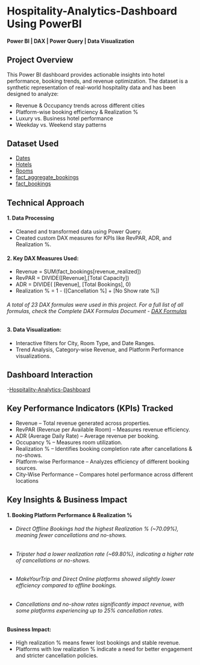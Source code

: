 # Hospitality-Analytics-Dashboard Using PowerBI
#### Power BI | DAX | Power Query | Data Visualization

## Project Overview
This Power BI dashboard provides actionable insights into hotel performance, booking trends, and revenue optimization. The dataset is a synthetic representation of real-world hospitality data and has been designed to analyze:
-  Revenue & Occupancy trends across different cities
-  Platform-wise booking efficiency & Realization %
-  Luxury vs. Business hotel performance
-  Weekday vs. Weekend stay patterns
## Dataset Used
- <a href="https://github.com/akhilanm123/-Hospitality-Analytics-Dashboard/blob/main/dim_date.csv">Dates</a>
- <a href="https://github.com/akhilanm123/-Hospitality-Analytics-Dashboard/blob/main/dim_hotels.csv">Hotels</a>
- <a href="https://github.com/akhilanm123/-Hospitality-Analytics-Dashboard/blob/main/dim_rooms.csv">Rooms</a>
- <a href="https://github.com/akhilanm123/-Hospitality-Analytics-Dashboard/blob/main/fact_aggregated_bookings.csv">fact_aggregate_bookings</a>
- <a href="https://github.com/akhilanm123/-Hospitality-Analytics-Dashboard/blob/main/fact_bookings.csv">fact_bookings</a>
## Technical Approach
#### 1. Data Processing
- Cleaned and transformed data using Power Query.
- Created custom DAX measures for KPIs like RevPAR, ADR, and Realization %.
#### 2. Key DAX Measures Used:
- Revenue = SUM(fact_bookings[revenue_realized])
- RevPAR = DIVIDE([Revenue],[Total Capacity])
- ADR = DIVIDE( [Revenue], [Total Bookings], 0)
- Realization % = 1 - ([Cancellation %] + [No Show rate %])
###### A total of 23  DAX formulas were used in this project. For a full list of all formulas, check the Complete DAX Formulas Document - <a href="https://github.com/akhilanm123/-Hospitality-Analytics-Dashboard/blob/main/DAX%20Formulas.xlsx">DAX Formulas</a>
#### 3.  Data Visualization:
- Interactive filters for City, Room Type, and Date Ranges.
- Trend Analysis, Category-wise Revenue, and Platform Performance visualizations.
## Dashboard Interaction
-<a href="https://github.com/akhilanm123/Hospitality-Analytics-Dashboard/blob/main/HD.pbix">Hospitality-Analytics-Dashboard</a>
## Key Performance Indicators (KPIs) Tracked
- Revenue – Total revenue generated across properties.
- RevPAR (Revenue per Available Room) – Measures revenue efficiency.
- ADR (Average Daily Rate) – Average revenue per booking.
- Occupancy % – Measures room utilization.
- Realization % – Identifies booking completion rate after cancellations & no-shows.
- Platform-wise Performance – Analyzes efficiency of different booking sources.
-  City-Wise Performance – Compares hotel performance across different locations
  ## Key Insights & Business Impact
 #### 1. Booking Platform Performance & Realization %
- ######  Direct Offline Bookings had the highest Realization % (~70.09%), meaning fewer cancellations and no-shows.
- ######  Tripster had a lower realization rate (~69.80%), indicating a higher rate of cancellations or no-shows.
- ######  MakeYourTrip and Direct Online platforms showed slightly lower efficiency compared to offline bookings.
- ######  Cancellations and no-show rates significantly impact revenue, with some platforms experiencing up to 25% cancellation rates.
#### Business Impact:
- High realization % means fewer lost bookings and stable revenue.
- Platforms with low realization % indicate a need for better engagement and stricter cancellation policies.
  
